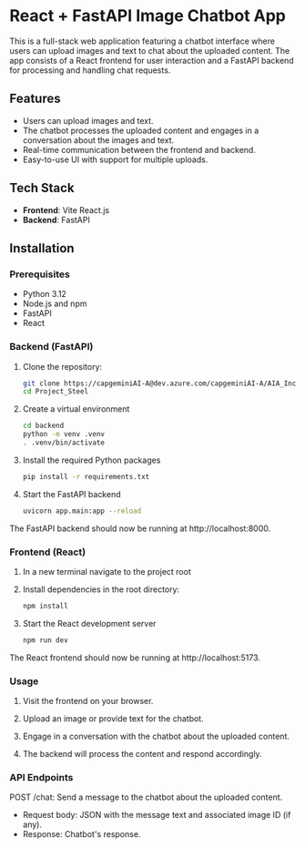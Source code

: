 # React + FastAPI Image Chatbot App

This is a full-stack web application featuring a chatbot interface where users can upload images and text to chat about the uploaded content. The app consists of a React frontend for user interaction and a FastAPI backend for processing and handling chat requests.

## Features

- Users can upload images and text.
- The chatbot processes the uploaded content and engages in a conversation about the images and text.
- Real-time communication between the frontend and backend.
- Easy-to-use UI with support for multiple uploads.

## Tech Stack

- **Frontend**: Vite React.js
- **Backend**: FastAPI

## Installation

### Prerequisites

- Python 3.12
- Node.js and npm
- FastAPI
- React

### Backend (FastAPI)

1. Clone the repository:

   ```bash
   git clone https://capgeminiAI-A@dev.azure.com/capgeminiAI-A/AIA_Incubator/_git/Project_Steel
   cd Project_Steel
   ```

2. Create a virtual environment

    ```bash
    cd backend
    python -m venv .venv
    . .venv/bin/activate
    ```

3. Install the required Python packages

    ```bash
    pip install -r requirements.txt
    ```

4. Start the FastAPI backend

    ```bash
    uvicorn app.main:app --reload
    ```

The FastAPI backend should now be running at http://localhost:8000.

### Frontend (React)

1. In a new terminal navigate to the project root

2. Install dependencies in the root directory:

    ```bash
    npm install
    ```

3. Start the React development server

    ```bash
    npm run dev
    ```

The React frontend should now be running at http://localhost:5173.

### Usage

1. Visit the frontend on your browser.

2. Upload an image or provide text for the chatbot.

3. Engage in a conversation with the chatbot about the uploaded content.

4. The backend will process the content and respond accordingly.

### API Endpoints

POST /chat: Send a message to the chatbot about the uploaded content.

- Request body: JSON with the message text and associated image ID (if any).
- Response: Chatbot's response.
